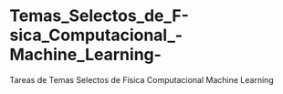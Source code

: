# Temas_Selectos_de_F-sica_Computacional_-Machine_Learning-
Tareas de Temas Selectos de Física Computacional Machine Learning
